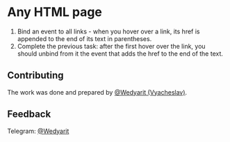# Any HTML page

1. Bind an event to all links - when you hover over a link, its href is appended to the end of its text in parentheses.
2. Complete the previous task: after the first hover over the link, you should unbind from it the event that adds the href to the end of the text.

## Contributing

The work was done and prepared by [@Wedyarit (Vyacheslav)](https://github.com/Wedyarit).

## Feedback

Telegram: [@Wedyarit](https://t.me/Wedyarit)
